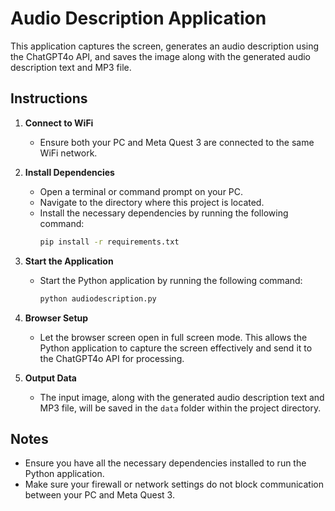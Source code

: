# Audio Description Application

This application captures the screen, generates an audio description using the ChatGPT4o API, and saves the image along with the generated audio description text and MP3 file.

## Instructions

1. **Connect to WiFi**
   - Ensure both your PC and Meta Quest 3 are connected to the same WiFi network.

2. **Install Dependencies**
   - Open a terminal or command prompt on your PC.
   - Navigate to the directory where this project is located.
   - Install the necessary dependencies by running the following command:
     ```sh
     pip install -r requirements.txt
     ```

3. **Start the Application**
   - Start the Python application by running the following command:
     ```sh
     python audiodescription.py
     ```

4. **Browser Setup**
   - Let the browser screen open in full screen mode. This allows the Python application to capture the screen effectively and send it to the ChatGPT4o API for processing.

5. **Output Data**
   - The input image, along with the generated audio description text and MP3 file, will be saved in the `data` folder within the project directory.

## Notes
- Ensure you have all the necessary dependencies installed to run the Python application.
- Make sure your firewall or network settings do not block communication between your PC and Meta Quest 3.

